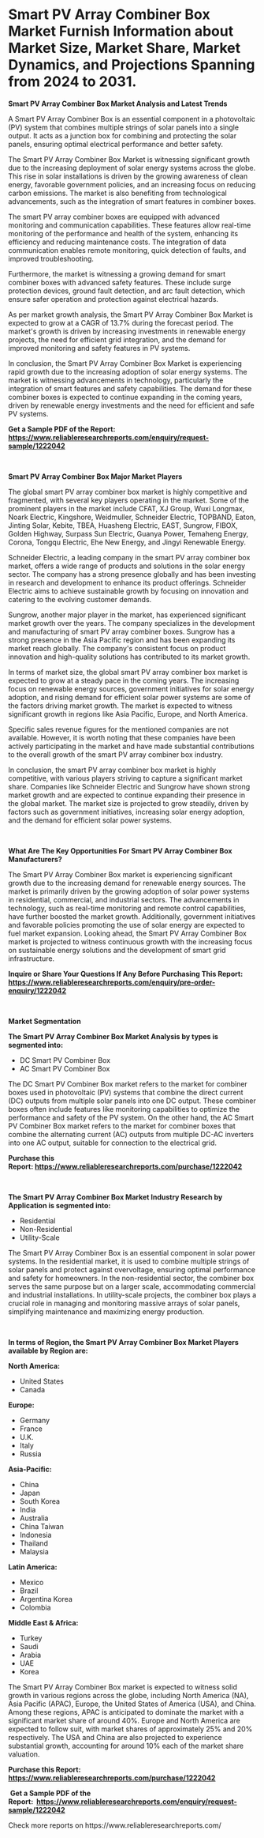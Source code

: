 <p><h1>Smart PV Array Combiner Box Market Furnish Information about Market Size, Market Share, Market Dynamics, and Projections Spanning from 2024 to 2031.</h1></p><p><strong>Smart PV Array Combiner Box Market Analysis and Latest Trends</strong></p>
<p><p>A Smart PV Array Combiner Box is an essential component in a photovoltaic (PV) system that combines multiple strings of solar panels into a single output. It acts as a junction box for combining and protecting the solar panels, ensuring optimal electrical performance and better safety.</p><p>The Smart PV Array Combiner Box Market is witnessing significant growth due to the increasing deployment of solar energy systems across the globe. This rise in solar installations is driven by the growing awareness of clean energy, favorable government policies, and an increasing focus on reducing carbon emissions. The market is also benefiting from technological advancements, such as the integration of smart features in combiner boxes.</p><p>The smart PV array combiner boxes are equipped with advanced monitoring and communication capabilities. These features allow real-time monitoring of the performance and health of the system, enhancing its efficiency and reducing maintenance costs. The integration of data communication enables remote monitoring, quick detection of faults, and improved troubleshooting.</p><p>Furthermore, the market is witnessing a growing demand for smart combiner boxes with advanced safety features. These include surge protection devices, ground fault detection, and arc fault detection, which ensure safer operation and protection against electrical hazards.</p><p>As per market growth analysis, the Smart PV Array Combiner Box Market is expected to grow at a CAGR of 13.7% during the forecast period. The market's growth is driven by increasing investments in renewable energy projects, the need for efficient grid integration, and the demand for improved monitoring and safety features in PV systems.</p><p>In conclusion, the Smart PV Array Combiner Box Market is experiencing rapid growth due to the increasing adoption of solar energy systems. The market is witnessing advancements in technology, particularly the integration of smart features and safety capabilities. The demand for these combiner boxes is expected to continue expanding in the coming years, driven by renewable energy investments and the need for efficient and safe PV systems.</p></p>
<p><strong>Get a Sample PDF of the Report:&nbsp; <a href="https://www.reliableresearchreports.com/enquiry/request-sample/1222042">https://www.reliableresearchreports.com/enquiry/request-sample/1222042</a></strong></p>
<p>&nbsp;</p>
<p><strong>Smart PV Array Combiner Box Major Market Players</strong></p>
<p><p>The global smart PV array combiner box market is highly competitive and fragmented, with several key players operating in the market. Some of the prominent players in the market include CFAT, XJ Group, Wuxi Longmax, Noark Electric, Kingshore, Weidmuller, Schneider Electric, TOPBAND, Eaton, Jinting Solar, Kebite, TBEA, Huasheng Electric, EAST, Sungrow, FIBOX, Golden Highway, Surpass Sun Electric, Guanya Power, Temaheng Energy, Corona, Tongqu Electric, Ehe New Energy, and Jingyi Renewable Energy.</p><p>Schneider Electric, a leading company in the smart PV array combiner box market, offers a wide range of products and solutions in the solar energy sector. The company has a strong presence globally and has been investing in research and development to enhance its product offerings. Schneider Electric aims to achieve sustainable growth by focusing on innovation and catering to the evolving customer demands.</p><p>Sungrow, another major player in the market, has experienced significant market growth over the years. The company specializes in the development and manufacturing of smart PV array combiner boxes. Sungrow has a strong presence in the Asia Pacific region and has been expanding its market reach globally. The company's consistent focus on product innovation and high-quality solutions has contributed to its market growth.</p><p>In terms of market size, the global smart PV array combiner box market is expected to grow at a steady pace in the coming years. The increasing focus on renewable energy sources, government initiatives for solar energy adoption, and rising demand for efficient solar power systems are some of the factors driving market growth. The market is expected to witness significant growth in regions like Asia Pacific, Europe, and North America.</p><p>Specific sales revenue figures for the mentioned companies are not available. However, it is worth noting that these companies have been actively participating in the market and have made substantial contributions to the overall growth of the smart PV array combiner box industry.</p><p>In conclusion, the smart PV array combiner box market is highly competitive, with various players striving to capture a significant market share. Companies like Schneider Electric and Sungrow have shown strong market growth and are expected to continue expanding their presence in the global market. The market size is projected to grow steadily, driven by factors such as government initiatives, increasing solar energy adoption, and the demand for efficient solar power systems.</p></p>
<p>&nbsp;</p>
<p><strong>What Are The Key Opportunities For Smart PV Array Combiner Box Manufacturers?</strong></p>
<p><p>The Smart PV Array Combiner Box market is experiencing significant growth due to the increasing demand for renewable energy sources. The market is primarily driven by the growing adoption of solar power systems in residential, commercial, and industrial sectors. The advancements in technology, such as real-time monitoring and remote control capabilities, have further boosted the market growth. Additionally, government initiatives and favorable policies promoting the use of solar energy are expected to fuel market expansion. Looking ahead, the Smart PV Array Combiner Box market is projected to witness continuous growth with the increasing focus on sustainable energy solutions and the development of smart grid infrastructure.</p></p>
<p><strong>Inquire or Share Your Questions If Any Before Purchasing This Report: <a href="https://www.reliableresearchreports.com/enquiry/pre-order-enquiry/1222042">https://www.reliableresearchreports.com/enquiry/pre-order-enquiry/1222042</a></strong></p>
<p>&nbsp;</p>
<p><strong>Market Segmentation</strong></p>
<p><strong>The Smart PV Array Combiner Box Market Analysis by types is segmented into:</strong></p>
<p><ul><li>DC Smart PV Combiner Box</li><li>AC Smart PV Combiner Box</li></ul></p>
<p><p>The DC Smart PV Combiner Box market refers to the market for combiner boxes used in photovoltaic (PV) systems that combine the direct current (DC) outputs from multiple solar panels into one DC output. These combiner boxes often include features like monitoring capabilities to optimize the performance and safety of the PV system. On the other hand, the AC Smart PV Combiner Box market refers to the market for combiner boxes that combine the alternating current (AC) outputs from multiple DC-AC inverters into one AC output, suitable for connection to the electrical grid.</p></p>
<p><strong>Purchase this Report:&nbsp;<a href="https://www.reliableresearchreports.com/purchase/1222042">https://www.reliableresearchreports.com/purchase/1222042</a></strong></p>
<p>&nbsp;</p>
<p><strong>The Smart PV Array Combiner Box Market Industry Research by Application is segmented into:</strong></p>
<p><ul><li>Residential</li><li>Non-Residential</li><li>Utility-Scale</li></ul></p>
<p><p>The Smart PV Array Combiner Box is an essential component in solar power systems. In the residential market, it is used to combine multiple strings of solar panels and protect against overvoltage, ensuring optimal performance and safety for homeowners. In the non-residential sector, the combiner box serves the same purpose but on a larger scale, accommodating commercial and industrial installations. In utility-scale projects, the combiner box plays a crucial role in managing and monitoring massive arrays of solar panels, simplifying maintenance and maximizing energy production.</p></p>
<p>&nbsp;</p>
<p><strong>In terms of Region, the Smart PV Array Combiner Box Market Players available by Region are:</strong></p>
<p>
    <p> <strong> North America: </strong>
        <ul>
            <li>United States</li>
            <li>Canada</li>
        </ul>
        </p> 
    <p> <strong> Europe: </strong>
        <ul>
            <li>Germany</li>
            <li>France</li>
            <li>U.K.</li>
            <li>Italy</li>
            <li>Russia</li>
        </ul>
        </p> 
    <p> <strong> Asia-Pacific: </strong>
        <ul>
            <li>China</li>
            <li>Japan</li>
            <li>South Korea</li>
            <li>India</li>
            <li>Australia</li>
            <li>China Taiwan</li>
            <li>Indonesia</li>
            <li>Thailand</li>
            <li>Malaysia</li>
        </ul>
        </p> 
    <p> <strong> Latin America: </strong>
        <ul>
            <li>Mexico</li>
            <li>Brazil</li>
            <li>Argentina Korea</li>
            <li>Colombia</li>
        </ul>
        </p> 
    <p> <strong> Middle East & Africa: </strong>
        <ul>
            <li>Turkey</li>
            <li>Saudi</li>
            <li>Arabia</li>
            <li>UAE</li>
            <li>Korea</li>
        </ul>
    </p>
    </p>
<p><p>The Smart PV Array Combiner Box market is expected to witness solid growth in various regions across the globe, including North America (NA), Asia Pacific (APAC), Europe, the United States of America (USA), and China. Among these regions, APAC is anticipated to dominate the market with a significant market share of around 40%. Europe and North America are expected to follow suit, with market shares of approximately 25% and 20% respectively. The USA and China are also projected to experience substantial growth, accounting for around 10% each of the market share valuation.</p></p>
<p><strong>Purchase this Report: <a href="https://www.reliableresearchreports.com/purchase/1222042">https://www.reliableresearchreports.com/purchase/1222042</a></strong></p>
<p>&nbsp;<strong>Get a Sample PDF of the Report:&nbsp;&nbsp;<a href="https://www.reliableresearchreports.com/enquiry/request-sample/1222042">https://www.reliableresearchreports.com/enquiry/request-sample/1222042</a></strong></p>
<p><strong></strong></p>
<p>Check more reports on https://www.reliableresearchreports.com/</p>